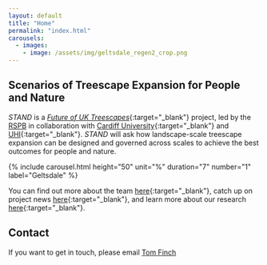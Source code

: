 ```yaml
---
layout: default
title: "Home"
permalink: "index.html"
carousels:
  - images: 
    - image: /assets/img/geltsdale_regen2_crop.png
---
```


## Scenarios of Treescape Expansion for People and Nature
*STAND* is a [*Future of UK Treescapes*](https://www.uktreescapes.org/){:target="_blank"} project, led by the [RSPB](https://www.rspb.org.uk/our-work/conservation/centre-for-conservation-science/) in collaboration with [Cardiff University](https://www.cardiff.ac.uk/social-sciences){:target="_blank"} and [UHI](https://www.inverness.uhi.ac.uk/research/forestry-and-conservation-group/){:target="_blank"}. *STAND* will ask how landscape-scale treescape expansion can be designed and governed across scales to achieve the best outcomes for people and nature. 
 
 {% include carousel.html height="50" unit="%" duration="7" number="1" label="Geltsdale" %}

You can find out more about the team [here](https://t-finch.github.io/stand/people/){:target="_blank"}, catch up on project news [here](https://t-finch.github.io/stand/news/){:target="_blank"}, and learn more about our research [here](https://t-finch.github.io/stand/research/){:target="_blank"}. 

## Contact
If you want to get in touch, please email [Tom Finch](mailto:tom.finch@rspb.org.uk)
